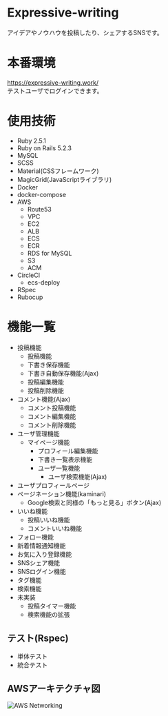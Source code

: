 # Expressive-writing
アイデアやノウハウを投稿したり、シェアするSNSです。

# 本番環境
https://expressive-writing.work/
<br>テストユーザでログインできます。

# 使用技術
- Ruby 2.5.1
- Ruby on Rails 5.2.3
- MySQL
- SCSS
- Material(CSSフレームワーク) 
- MagicGrid(JavaScriptライブラリ) 
- Docker
- docker-compose
- AWS
  - Route53
  - VPC
  - EC2
  - ALB
  - ECS
  - ECR
  - RDS for MySQL
  - S3
  - ACM
- CircleCI
  - ecs-deploy
- RSpec
- Rubocup

# 機能一覧
- 投稿機能
  - 投稿機能
  - 下書き保存機能
  - 下書き自動保存機能(Ajax)
  - 投稿編集機能
  - 投稿削除機能
- コメント機能(Ajax)
  - コメント投稿機能
  - コメント編集機能
  - コメント削除機能
- ユーザ管理機能
  - マイページ機能
    - プロフィール編集機能
    - 下書き一覧表示機能
    - ユーザ一覧機能
        - ユーザ検索機能(Ajax)
- ユーザプロフィールページ
- ページネーション機能(kaminari)
  - Google検索と同様の「もっと見る」ボタン(Ajax)
- いいね機能
  - 投稿いいね機能
  - コメントいいね機能
- フォロー機能
- 新着情報通知機能
- お気に入り登録機能
- SNSシェア機能
- SNSログイン機能
- タグ機能
- 検索機能
- 未実装
  - 投稿タイマー機能
  - 検索機能の拡張
## テスト(Rspec)
  - 単体テスト
  - 統合テスト
## AWSアーキテクチャ図
![AWS Networking](https://user-images.githubusercontent.com/47965672/67170974-d8b53b80-f3ef-11e9-93b7-51d71cdf8ba8.png)
